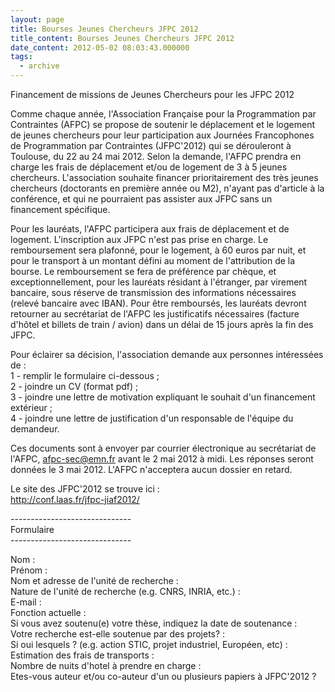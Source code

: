 ```yaml
---
layout: page
title: Bourses Jeunes Chercheurs JFPC 2012
title_content: Bourses Jeunes Chercheurs JFPC 2012
date_content: 2012-05-02 08:03:43.000000
tags:
  - archive
---
```

  
  
Financement de missions de Jeunes Chercheurs pour les JFPC 2012  
  
Comme chaque année, l'Association Française pour la Programmation par
Contraintes (AFPC) se propose de soutenir le déplacement et le logement de
jeunes chercheurs pour leur participation aux Journées Francophones de
Programmation par Contraintes (JFPC'2012) qui se dérouleront à Toulouse, du 22
au 24 mai 2012. Selon la demande, l'AFPC prendra en charge les frais de
déplacement et/ou de logement de 3 à 5 jeunes chercheurs. L'association
souhaite financer prioritairement des très jeunes chercheurs (doctorants en
première année ou M2), n'ayant pas d'article à la conférence, et qui ne
pourraient pas assister aux JFPC sans un financement spécifique.  
  
Pour les lauréats, l'AFPC participera aux frais de déplacement et de logement.
L'inscription aux JFPC n'est pas prise en charge. Le remboursement sera
plafonné, pour le logement, à 60 euros par nuit, et pour le transport à un
montant défini au moment de l'attribution de la bourse. Le remboursement se
fera de préférence par chèque, et exceptionnellement, pour les lauréats
résidant à l'étranger, par virement bancaire, sous réserve de transmission des
informations nécessaires (relevé bancaire avec IBAN). Pour être remboursés,
les lauréats devront retourner au secrétariat de l'AFPC les justificatifs
nécessaires (facture d'hôtel et billets de train / avion) dans un délai de 15
jours après la fin des JFPC.  
  
Pour éclairer sa décision, l'association demande aux personnes intéressées de
:  
1 - remplir le formulaire ci-dessous ;  
2 - joindre un CV (format pdf) ;  
3 - joindre une lettre de motivation expliquant le souhait d'un financement
extérieur ;  
4 - joindre une lettre de justification d'un responsable de l'équipe du
demandeur.  
  
Ces documents sont à envoyer par courrier électronique au secrétariat de
l'AFPC, [afpc-sec@emn.fr](mailto:afpc-sec@emn.fr) avant le 2 mai 2012 à midi.
Les réponses seront données le 3 mai 2012. L'AFPC n'acceptera aucun dossier en
retard.  
  
Le site des JFPC'2012 se trouve ici :  
<http://conf.laas.fr/jfpc-jiaf2012/>  
  
  
\------------------------------  
Formulaire  
\------------------------------  
  
Nom :  
Prénom :  
Nom et adresse de l'unité de recherche :  
Nature de l'unité de recherche (e.g. CNRS, INRIA, etc.) :  
E-mail :  
Fonction actuelle :  
Si vous avez soutenu(e) votre thèse, indiquez la date de soutenance :  
Votre recherche est-elle soutenue par des projets? :  
Si oui lesquels ? (e.g. action STIC, projet industriel, Européen, etc) :  
Estimation des frais de transports :  
Nombre de nuits d'hotel à prendre en charge :  
Etes-vous auteur et/ou co-auteur d'un ou plusieurs papiers à JFPC'2012 ?  








